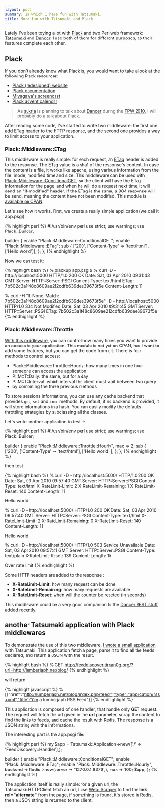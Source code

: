 ```yaml
---
layout: post
summary: In which I have fun with Tatsumaki.
title: More fun with Tatsumaki and Plack
---
```


Lately I've been toying a lot with [Plack](http://plackperl.org/) and two Perl web framework: [Tatsumaki](http://search.cpan.org/perldoc?Tatsumaki) and [Dancer](http://search.cpan.org/perldoc?Dancer). I use both of them for different purposes, as their features complete each other.

## Plack

If you don't already know what Plack is, you would want to take a look at the following Plack resources:

* [Plack (redesigned) website](http://plackperl.org)
* [Plack documentation](http://search.cpan.org/perldoc?Plack)
* [Miyagawa's screencast](http://bulknews.typepad.com/blog/2009/11/plack-and-psgi-screencast-and-feedbacks.html)
* [Plack advent calendar](http://advent.plackperl.org/)

> As [sukria](http://www.sukria.net/) is planning to talk about [Dancer](http://perldancer.org) during the [FPW 2010](http://journeesperl.fr/fpw2010/index.html), I will probably do a talk about Plack.

After reading some code, I've started to write two middleware: the first one add ETag header to the HTTP response, and the second one provides a way to limit access to your application.

### Plack::Middleware::ETag

This middleware is really simple: for each request, an [ETag](http://en.wikipedia.org/wiki/HTTP_ETag) header is added to the response. The ETag value is a sha1 of the response's content. In case the content is a file, it works like apache, using various information from the file: inode, modified time and size. This middleware can be used with [Plack::Middleware::ConditionalGET](http://search.cpan.org/perldoc?Plack::Middleware::ConditionalGET), so the client will have the ETag information for the page, and when he will do a request next time, it will send an "if-modified" header. If the ETag is the same, a 304 response will be send, meaning the content have not been modified. This module is [available on CPAN](http://search.cpan.org/perldoc?Plack::Middleware::ETag).

Let's see how it works. First, we create a really simple application (we call it app.psgi):

{% highlight perl %}
#!/usr/bin/env perl
use strict;
use warnings;
use Plack::Builder;

builder {
    enable "Plack::Middleware::ConditionalGET";
    enable "Plack::Middleware::ETag";
    sub {
        ['200', ['Content-Type' => 'text/html'], ['Hello world']];
    };
};
{% endhighlight %}

Now we can test it:

{% highlight bash %}
% plackup app.psgi&
% curl -D - http://localhost:5000
HTTP/1.0 200 OK
Date: Sat, 03 Apr 2010 09:31:43 GMT
Server: HTTP::Server::PSGI
Content-Type: text/html
ETag: 7b502c3a1f48c8609ae212cdfb639dee39673f5e
Content-Length: 11

% curl -H "If-None-Match: 7b502c3a1f48c8609ae212cdfb639dee39673f5e" -D - http://localhost:5000
HTTP/1.0 304 Not Modified
Date: Sat, 03 Apr 2010 09:31:45 GMT
Server: HTTP::Server::PSGI
ETag: 7b502c3a1f48c8609ae212cdfb639dee39673f5e
{% endhighlight %}

### Plack::Middleware::Throttle

[With this middleware](http://git.lumberjaph.net/p5-plack-middleware-throttle.git/), you can control how many times you want to provide an access to your application. This module is not yet on CPAN, has I want to add some features, but you can get the code from git. There is four methods to control access:

* Plack::Middleware::Throttle::Hourly: how many times in one hour someone can access the application
* P::M::T::Daily: the same, but for a day
* P::M::T::Interval: which interval the client must wait between two query
* by combining the three previous methods

To store sessions informations, you can use any cache backend that provides `get`, `set` and `incr` methods. By default, if no backend is provided, it will store informations in a hash. You can easily modify the defaults throttling strategies by subclassing all the classes.

Let's write another application to test it:

{% highlight perl %}
#!/usr/bin/env perl
use strict;
use warnings;
use Plack::Builder;

builder {
    enable "Plack::Middleware::Throttle::Hourly", max => 2;
    sub {
        ['200', ['Content-Type' => 'text/html'], ['Hello world']];
    };
};
{% endhighlight %}

then test

{% highlight bash %}
% curl -D - http://localhost:5000/
HTTP/1.0 200 OK
Date: Sat, 03 Apr 2010 09:57:40 GMT
Server: HTTP::Server::PSGI
Content-Type: text/html
X-RateLimit-Limit: 2
X-RateLimit-Remaining: 1
X-RateLimit-Reset: 140
Content-Length: 11

Hello world

% curl -D - http://localhost:5000/
HTTP/1.0 200 OK
Date: Sat, 03 Apr 2010 09:57:40 GMT
Server: HTTP::Server::PSGI
Content-Type: text/html
X-RateLimit-Limit: 2
X-RateLimit-Remaining: 0
X-RateLimit-Reset: 140
Content-Length: 11

Hello world

% curl -D - http://localhost:5000/
HTTP/1.0 503 Service Unavailable
Date: Sat, 03 Apr 2010 09:57:41 GMT
Server: HTTP::Server::PSGI
Content-Type: text/plain
X-RateLimit-Reset: 139
Content-Length: 15

Over rate limit
{% endhighlight %}

Some HTTP headers are added to the response :

* **X-RateLimit-Limit**: how many request can be done
* **X-RateLimit-Remaining**: how many requests are available
* **X-RateLimit-Reset**: when will the counter be reseted (in seconds)

This middleware could be a very good companion to the [Dancer REST stuff](http://www.sukria.net/fr/archives/2010/03/19/let-the-dancer-rest/) [added recently](/easily-create-rest-interface-with-the-dancer-1170/).

## another Tatsumaki application with Plack middlewares

To demonstrate the use of this two middleware, [I wrote a small application](http://git.lumberjaph.net/p5-feeddiscovery.git/) with Tatsumaki. This application fetch a page, parse it to find all the feeds declared, and return a JSON with the result.

{% highlight bash %}
% GET http://feeddiscover.tirnan0g.org/?url=http://lumberjaph.net/blog/
{% endhighlight %}

will return

{% highlight javascript %}
% [{"href":"http://lumberjaph.net/blog/index.php/feed/","type":"application/rss+xml","title":"i'm a lumberjaph RSS Feed"}]
{% endhighlight %}

This application is composed of one handler, that handle only **GET** request. The request will fetch the url given in the **url** parameter, scrap the content to find the links to feeds, and cache the result with Redis. The response is a JSON string with the informations.

The interesting part is the app.psgi file:

{% highlight perl %}
my $app = Tatsumaki::Application->new(['/' => 'FeedDiscovery::Handler'],);

builder {
    enable "Plack::Middleware::ConditionalGET";
    enable "Plack::Middleware::ETag";
    enable "Plack::Middleware::Throttle::Hourly",
        backend => Redis->new(server => '127.0.0.1:6379',),
        max     => 100;
    $app;
};
{% endhighlight %}

The application itself is really simple: for a given url, the Tatsumaki::HTTPClient fetch an url, I use [Web::Scraper](http://search.cpan.org/perldoc?Web::Scraper) to find the **link rel="alternate"** from the page, if something is found, it's stored in Redis, then a JSON string is returned to the client.
